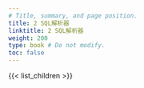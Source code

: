 ```yaml
---
# Title, summary, and page position.
title: 2 SQL解析器 
linktitle: 2 SQL解析器
weight: 200 
type: book # Do not modify.
toc: false
---
```


{{< list_children >}}
